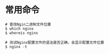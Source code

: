# 常用命令

```shell
# 查找Ngin二进制文件位置
$ which nginx
$ whereis nginx

# 测试Nginx配置文件的语法是否正确，会显示配置文件位置
$ nginx -t
```

